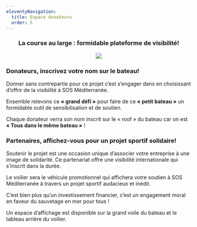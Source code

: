 ```yaml
---
eleventyNavigation:
  title: Espace donateurs
  order: 5
---
```

<h3 style="text-align: center">La course au large : formidable plateforme de visibilité!</h3>

<p style="text-align: center"><img src="/images/mini_logo_sos_OK.png"></p>

### Donateurs, inscrivez votre nom sur le bateau!

Donner sans contrepartie pour ce projet c’est s’engager dans en choisissant d’offrir de la visibilité à SOS Méditerranée.

Ensemble relevons ce **« grand défi »** pour faire de ce **« petit bateau »** un formidable outil de sensibilisation et de soutien.

Chaque donateur verra son nom inscrit sur le « roof » du bateau car on est **« Tous dans le même bateau »** !

### Partenaires, affichez-vous pour un projet sportif solidaire!

Soutenir le projet est une occasion unique d’associer votre entreprise à une image de solidarité. Ce partenariat offre une visibilité internationale qui s’inscrit dans la durée.

Le voilier sera le véhicule promotionnel qui affichera votre soutien à SOS Méditerranée à travers un projet sportif audacieux et inédit.

C’est bien plus qu’un investissement financier, c’est un engagement moral en faveur du sauvetage en mer pour tous !

Un espace d’affichage est disponible sur la grand voile du bateau et le tableau arrière du voilier.